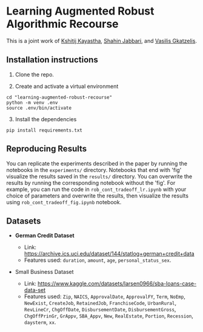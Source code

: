 # Learning Augmented Robust Algorithmic Recourse

This is a joint work of [Kshitij Kayastha](https://github.com/kshitij-kayastha), [Shahin Jabbari](https://shahin-jabbari.github.io/), and [Vasilis Gkatzelis](https://www.cs.drexel.edu/~vg399/).

## Installation instructions

1. Clone the repo.

2. Create and activate a virtual environment

```shell
cd "learning-augmented-robust-recourse"
python -m venv .env
source .env/bin/activate
```

3. Install the dependencies

```shell
pip install requirements.txt
```

## Reproducing Results

You can replicate the experiments described in the paper by running the notebooks in the `experiments/` directory. Notebooks that end with 'fig' visualize the results saved in the `results/` directory. You can overwrite the results by running the corresponding notebook without the 'fig'. For example, you can run the code in `rob_cont_tradeoff_lr.ipynb` with your choice of parameters and overwrite the results, then visualize the results using `rob_cont_tradeoff_fig.ipynb` notebook. 

## Datasets
- <b>German Credit Dataset</b>
    - Link: https://archive.ics.uci.edu/dataset/144/statlog+german+credit+data
    - Features used: `duration`, `amount`, `age`, `personal_status_sex`.

- Small Business Dataset
    - Link: https://www.kaggle.com/datasets/larsen0966/sba-loans-case-data-set
    - Features used: `Zip`, `NAICS`, `ApprovalDate`, `ApprovalFY`, `Term`, `NoEmp`, `NewExist`, `CreateJob`, `RetainedJob`, `FranchiseCode`, `UrbanRural`, `RevLineCr`, `ChgOffDate`, `DisbursementDate`, `DisbursementGross`, `ChgOffPrinGr`, `GrAppv`, `SBA_Appv`, `New`, `RealEstate`, `Portion`, `Recession`, `daysterm`, `xx`.
